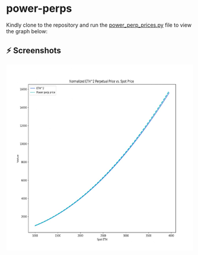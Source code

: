 # power-perps

Kindly clone to the repository and run the [power_perp_prices.py](./power_perp_prices.py) file to view the graph below:

## **⚡️** Screenshots

<img src="./images/graph.jpeg" alt="Img" style="height:500px"/>
